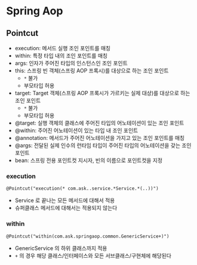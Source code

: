 # Spring Aop

## Pointcut

- execution: 메서드 실행 조인 포인트를 매칭
- within: 특정 타입 내의 조인 포인트를 매칭
- args: 인자가 주어진 타입의 인스턴스인 조인 포인트
- this: 스프링 빈 객체(스프링 AOP 프록시)를 대상으로 하는 조인 포인트
  - `*` 불가 
  - 부모타입 허용
- target: Target 객체(스프링 AOP 프록시가 가르키는 실제 대상)를 대상으로 하는 조인 포인트
  - `*` 불가 
  - 부모타입 허용
- @target: 실행 객체의 클래스에 주어진 타입의 어노테이션이 있는 조인 포인트
- @within: 주어진 어노테이션이 있는 타입 내 조인 포인트
- @annotation: 메서드가 주어진 어노테이션을 가지고 있는 조인 포인트를 매칭
- @args: 전달된 실제 인수의 런타임 타입이 주어진 타입의 어노테이션을 갖는 조인 포인트
- bean: 스프링 전용 포인트컷 지시자, 빈의 이름으로 포인트컷을 지정

### execution

`@Pointcut("execution(* com.ask..service.*Service.*(..))")`

- Service 로 끝나는 모든 메서드에 대해서 적용
- 슈퍼클래스 메서드에 대해서는 적용되지 않는다

### within

`@Pointcut("within(com.ask.springaop.common.GenericService+)")`

- GenericService 의 하위 클래스까지 적용
- `+` 의 경우 해당 클래스/인터페이스와 모든 서브클래스/구현체에 해당된다


